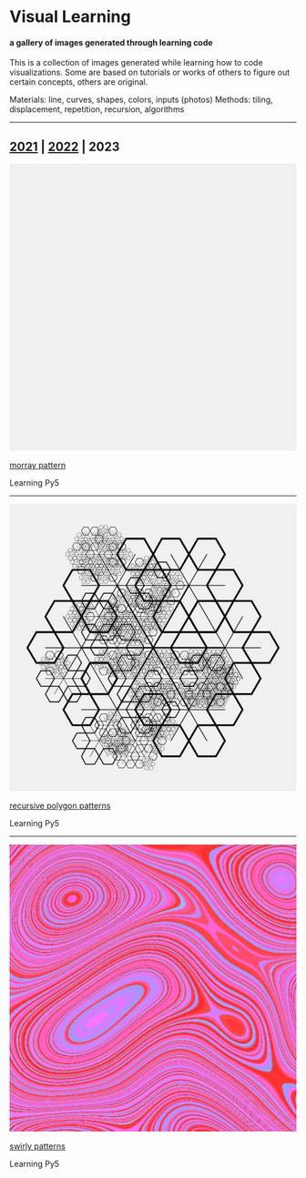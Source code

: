 # Visual Learning

#### a gallery of images generated through learning code

This is a collection of images generated while learning how to code visualizations. Some are based on tutorials or works of others to figure out certain concepts, others are original.

Materials: line, curves, shapes, colors, inputs (photos)
Methods: tiling, displacement, repetition, recursion, algorithms

---

## [2021](2021.md) | [2022](2022.md) | 2023

<img src="https://github.com/fkmooney/Visual-Learning/blob/main/2023/Learning_py5/morray pattern.jpg" width="700" >

[morray pattern](https://github.com/fkmooney/visual-learning/tree/master/2023/Learning_py5) 

Learning Py5

---

<img src="https://github.com/fkmooney/Visual-Learning/blob/main/2023/Learning_py5/recursive polygon patterns.jpg" width="700" >

[recursive polygon patterns](https://github.com/fkmooney/visual-learning/tree/master/2023/Learning_py5) 

Learning Py5

---

<img src="https://github.com/fkmooney/Visual-Learning/blob/main/2023/Learning_py5/swirly patterns.jpg" width="700" >

[swirly patterns](https://github.com/fkmooney/visual-learning/tree/master/2023/Learning_py5) 

Learning Py5

